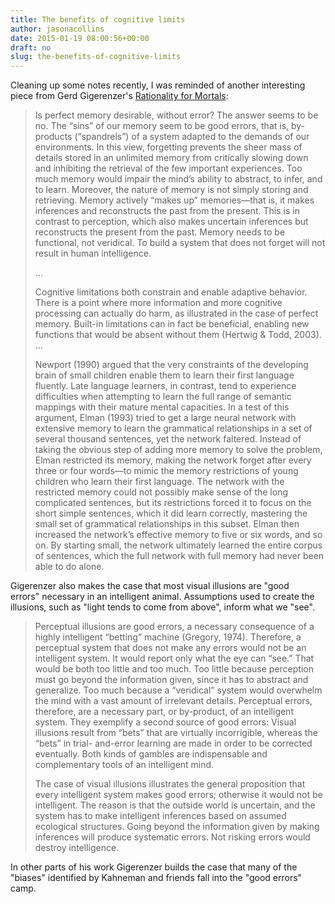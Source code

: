 ```yaml
---
title: The benefits of cognitive limits
author: jasonacollins
date: 2015-01-19 08:00:56+00:00
draft: no
slug: the-benefits-of-cognitive-limits
---
```


Cleaning up some notes recently, I was reminded of another interesting piece from Gerd Gigerenzer's [Rationality for Mortals](https://www.jasoncollins.blog/gerd-gigerenzers-rationality-for-mortals-how-people-cope-with-uncertainty/):


>Is perfect memory desirable, without error? The answer seems to be no. The “sins” of our memory seem to be good errors, that is, by-products (“spandrels”) of a system adapted to the demands of our environments. In this view, forgetting prevents the sheer mass of details stored in an unlimited memory from critically slowing down and inhibiting the retrieval of the few important experiences. Too much memory would impair the mind’s ability to abstract, to infer, and to learn. Moreover, the nature of memory is not simply storing and retrieving. Memory actively “makes up” memories—that is, it makes inferences and reconstructs the past from the present. This is in contrast to perception, which also makes uncertain inferences but reconstructs the present from the past. Memory needs to be functional, not veridical. To build a system that does not forget will not result in human intelligence.
>
>...
>
>Cognitive limitations both constrain and enable adaptive behavior. There is a point where more information and more cognitive processing can actually do harm, as illustrated in the case of perfect memory. Built-in limitations can in fact be beneficial, enabling new functions that would be absent without them (Hertwig & Todd, 2003). ...
>
>Newport (1990) argued that the very constraints of the developing brain of small children enable them to learn their first language fluently. Late language learners, in contrast, tend to experience difficulties when attempting to learn the full range of semantic mappings with their mature mental capacities. In a test of this argument, Elman (1993) tried to get a large neural network with extensive memory to learn the grammatical relationships in a set of several thousand sentences, yet the network faltered. Instead of taking the obvious step of adding more memory to solve the problem, Elman restricted its memory, making the network forget after every three or four words—to mimic the memory restrictions of young children who learn their first language. The network with the restricted memory could not possibly make sense of the long complicated sentences, but its restrictions forced it to focus on the short simple sentences, which it did learn correctly, mastering the small set of grammatical relationships in this subset. Elman then increased the network’s effective memory to five or six words, and so on. By starting small, the network ultimately learned the entire corpus of sentences, which the full network with full memory had never been able to do alone.

Gigerenzer also makes the case that most visual illusions are "good errors" necessary in an intelligent animal. Assumptions used to create the illusions, such as "light tends to come from above", inform what we "see".

>Perceptual illusions are good errors, a necessary consequence of a highly intelligent “betting” machine (Gregory, 1974). Therefore, a perceptual system that does not make any errors would not be an intelligent system. It would report only what the eye can “see.” That would be both too little and too much. Too little because perception must go beyond the information given, since it has to abstract and generalize. Too much because a “veridical” system would overwhelm the mind with a vast amount of irrelevant details. Perceptual errors, therefore, are a necessary part, or by-product, of an intelligent system. They exemplify a second source of good errors: Visual illusions result from “bets” that are virtually incorrigible, whereas the “bets” in trial- and-error learning are made in order to be corrected eventually. Both kinds of gambles are indispensable and complementary tools of an intelligent mind.
>
>The case of visual illusions illustrates the general proposition that every intelligent system makes good errors; otherwise it would not be intelligent. The reason is that the outside world is uncertain, and the system has to make intelligent inferences based on assumed ecological structures. Going beyond the information given by making inferences will produce systematic errors. Not risking errors would destroy intelligence.

In other parts of his work Gigerenzer builds the case that many of the "biases" identified by Kahneman and friends fall into the "good errors" camp.
